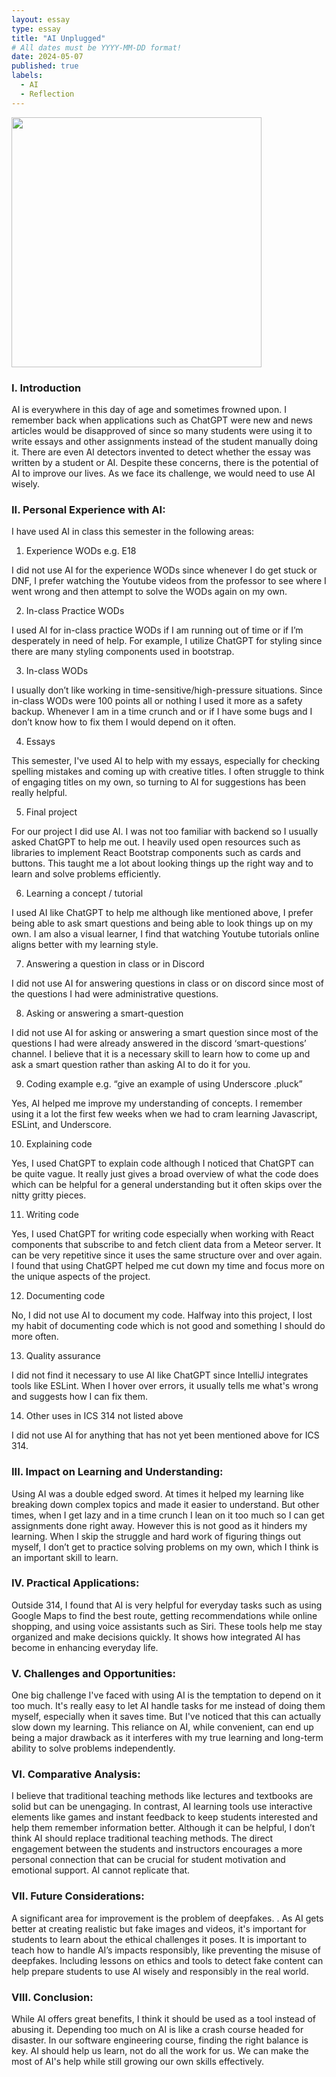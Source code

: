 ```yaml
---
layout: essay
type: essay
title: "AI Unplugged"
# All dates must be YYYY-MM-DD format!
date: 2024-05-07
published: true
labels:
  - AI
  - Reflection
---
```


<img align="center" 
  width="400px" 
  src="../img/ai/reflect-ai.png" 
  class="img-thumbnail" >
     
### I. Introduction

AI is everywhere in this day of age and sometimes frowned upon. I remember back when applications such as ChatGPT were new and news articles would be disapproved of since so many students were using it to write essays and other assignments instead of the student manually doing it. There are even AI detectors invented to detect whether the essay was written by a student or AI. Despite these concerns, there is the potential of AI to improve our lives. As we face its challenge, we would need to use AI wisely. 

### II. Personal Experience with AI:
I have used AI in class this semester in the following areas:

  1. Experience WODs e.g. E18

I did not use AI for the experience WODs since whenever I do get stuck or DNF, I prefer watching the Youtube videos from the professor to see where I went wrong and then attempt to solve the WODs again on my own.

  2. In-class Practice WODs

I used AI for in-class practice WODs if I am running out of time or if I’m desperately in need of help. For example, I utilize ChatGPT for styling since there are many styling components used in bootstrap.

  3. In-class WODs

I usually don’t like working in time-sensitive/high-pressure situations. Since in-class WODs were 100 points all or nothing I used it more as a safety backup. Whenever I am in a time crunch and or if I have some bugs and I don’t know how to fix them I would depend on it often. 

  4. Essays

This semester, I've used AI to help with my essays, especially for checking spelling mistakes and coming up with creative titles. I often struggle to think of engaging titles on my own, so turning to AI for suggestions has been really helpful.


  5. Final project

For our project I did use AI. I was not too familiar with backend so I usually asked ChatGPT to help me out. I heavily used open resources such as libraries to implement React Bootstrap components such as cards and buttons. This taught me a lot about looking things up the right way and to learn and solve problems efficiently.

  6. Learning a concept / tutorial

I used AI like ChatGPT to help me although like mentioned above, I prefer being able to ask smart questions and being able to look things up on my own. I am also a visual learner, I find that watching Youtube tutorials online aligns better with my learning style. 

  7. Answering a question in class or in Discord

I did not use AI for answering questions in class or on discord since most of the questions I had were administrative questions.

  8. Asking or answering a smart-question

I did not use AI for asking or answering a smart question since most of the questions I had were already answered in the discord ‘smart-questions’ channel. I believe that it is a necessary skill to learn how to come up and ask a smart question rather than asking AI to do it for you.

  9. Coding example e.g. “give an example of using Underscore .pluck”

Yes, AI helped me improve my understanding of concepts. I remember using it a lot the first few weeks when we had to cram learning Javascript, ESLint, and Underscore.

  10. Explaining code

Yes, I used ChatGPT to explain code although I noticed that ChatGPT can be quite vague. It really just gives a broad overview of what the code does which can be helpful for a general understanding but it often skips over the nitty gritty pieces.

  11. Writing code

Yes, I used ChatGPT for writing code especially when working with React components that subscribe to and fetch client data from a Meteor server. It can be very repetitive since it uses the same structure over and over again. I found that using ChatGPT helped me cut down my time and focus more on the unique aspects of the project. 

  12. Documenting code

No, I did not use AI to document my code. Halfway into this project, I lost my habit of documenting code which is not good and something I should do more often. 

  13. Quality assurance 

I did not find it necessary to use AI like ChatGPT since IntelliJ integrates tools like ESLint. When I hover over errors, it usually tells me what's wrong and suggests how I can fix them.

  14. Other uses in ICS 314 not listed above

I did not use AI for anything that has not yet been mentioned above for ICS 314.

### III. Impact on Learning and Understanding:

Using AI was a double edged sword. At times it helped my learning like breaking down complex topics and made it easier to understand. But other times, when I get lazy and in a time crunch I lean on it too much so I can get assignments done right away. However this is not good as it hinders my learning. When I skip the struggle and hard work of figuring things out myself, I don’t get to practice solving problems on my own, which I think is an important skill to learn. 


### IV. Practical Applications:

Outside 314, I found that AI is very helpful for everyday tasks such as using Google Maps to find the best route, getting recommendations while online shopping, and using voice assistants such as Siri. These tools help me stay organized and make decisions quickly. It shows how integrated AI has become in enhancing everyday life. 

### V. Challenges and Opportunities:

One big challenge I've faced with using AI is the temptation to depend on it too much. It's really easy to let AI handle tasks for me instead of doing them myself, especially when it saves time. But I've noticed that this can actually slow down my learning. This reliance on AI, while convenient, can end up being a major drawback as it interferes with my true learning and long-term ability to solve problems independently.

### VI. Comparative Analysis:

I believe that traditional teaching methods like lectures and textbooks are solid but can be unengaging. In contrast, AI learning tools use interactive elements like games and instant feedback to keep students interested and help them remember information better. Although it can be helpful, I don’t think AI should replace traditional teaching methods. The direct engagement between the students and instructors encourages a more personal connection that can be crucial for student motivation and emotional support. AI cannot replicate that. 

### VII. Future Considerations:

A significant area for improvement is the problem of deepfakes. . As AI gets better at creating realistic but fake images and videos, it's important for students to learn about the ethical challenges it poses. It is important to teach how to handle AI’s impacts responsibly, like preventing the misuse of deepfakes. Including lessons on ethics and tools to detect fake content can help prepare students to use AI wisely and responsibly in the real world.

### VIII. Conclusion:

While AI offers great benefits, I think it should be used as a tool instead of abusing it. Depending too much on AI is like a crash course headed for disaster. In our software engineering course, finding the right balance is key. AI should help us learn, not do all the work for us. We can make the most of AI's help while still growing our own skills effectively. 
